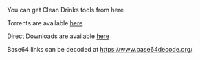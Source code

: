 You can get Clean Drinks tools from here

Torrents are available [here](https://github.com/RMED24/DenuPubCleanLinks/blob/main/Torrents.md)

Direct Downloads are available [here](https://github.com/RMED24/DenuPubCleanLinks/blob/main/Clean%20Direct%20Drinks)

Base64 links can be decoded at https://www.base64decode.org/
